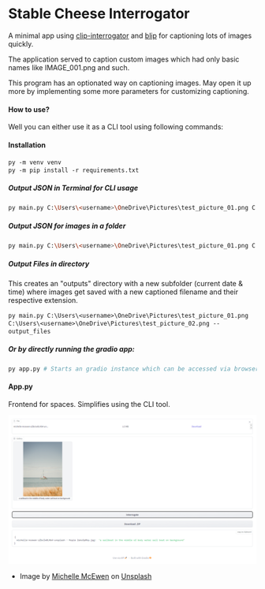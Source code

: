 # Stable Cheese Interrogator

A minimal app using [clip-interrogator](https://github.com/pharmapsychotic/clip-interrogator) and [blip](https://github.com/salesforce/BLIP) for captioning lots of images quickly.

The application served to caption custom images which had only basic names like IMAGE_001.png and such.

This program has an optionated way on captioning images. May open it up more by implementing some more parameters for customizing captioning.

#### How to use?

Well you can either use it as a CLI tool using following commands:


#### Installation

```
py -m venv venv
py -m pip install -r requirements.txt
```


##### Output JSON in Terminal for CLI usage

```bash
py main.py C:\Users\<username>\OneDrive\Pictures\test_picture_01.png C:\Users\<username>\OneDrive\Pictures\test_picture_02.png # Caption as many images as you like.
```


##### Output JSON for images in a folder

```bash
py main.py C:\Users\<username>\OneDrive\Pictures\test_picture_01.png C:\Users\<username>\OneDrive\Pictures\test_picture_02.png # Caption as many images as you like.
```


##### Output Files in directory

This creates an "outputs" directory with a new subfolder (current date & time) where images get saved with a new captioned filename and their respective extension.

```
py main.py C:\Users\<username>\OneDrive\Pictures\test_picture_01.png C:\Users\<username>\OneDrive\Pictures\test_picture_02.png --output_files
```


##### Or by directly running the gradio app:

```bash
py app.py # Starts an gradio instance which can be accessed via browser
```

#### App.py

Frontend for spaces. Simplifies using the CLI tool.

![Image of app.py](app.png)

* Image by [Michelle McEwen](https://unsplash.com/@michellem18?utm_source=unsplash&utm_medium=referral&utm_content=creditCopyText) on [Unsplash](https://unsplash.com/de/fotos/zZbcIw0LHb4?utm_source=unsplash&utm_medium=referral&utm_content=creditCopyText)